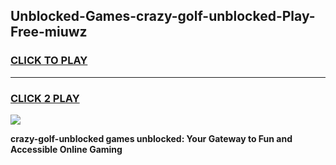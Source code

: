 
## Unblocked-Games-crazy-golf-unblocked-Play-Free-miuwz
<h3>
<a href="https://premium76.site?title=crazy-golf-unblocked&ref=10A">CLICK TO PLAY</a></h3>
<hr>

<h3>
<a href="https://premium76.site?title=crazy-golf-unblocked&ref=10A">CLICK 2 PLAY</a>
  
</h3>

<a href="https://premium76.site?title=crazy-golf-unblocked&ref=10A"><img src="https://clearcache.store/games.png"></a>


**crazy-golf-unblocked games unblocked: Your Gateway to Fun and Accessible Online Gaming**

